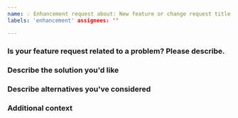 ```yaml
---
name: 💡 Enhancement request about: New feature or change request title: ''
labels: 'enhancement' assignees: ''

---
```


[//]: # (Lines in this format are considered as comments and will not be displayed.)

[//]: # (Before reporting make sure you're running the **latest build** of the plugin and checked for existing issues!)

[//]: # (This ticket is about suggestions for a feature or particular enhancement)

### Is your feature request related to a problem? Please describe.

[//]: # (A clear and concise description of what the problem is. Ex. I'm always frustrated when [...])

### Describe the solution you'd like

[//]: # (A clear and concise description of what you want to happen.)

### Describe alternatives you've considered

[//]: # (A clear and concise description of any alternative solutions or features you've considered.)

### Additional context

[//]: # (Add any other context or screenshots about the feature request here.)
